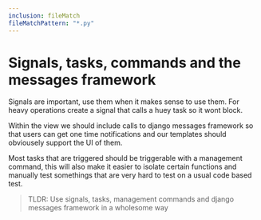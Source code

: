 ```yaml
---
inclusion: fileMatch
fileMatchPattern: "*.py"
---
```


# Signals, tasks, commands and the messages framework

Signals are important, use them when it makes sense to use them. For heavy operations create a signal that calls a huey task so it wont block.

Within the view we should include calls to django messages framework so that users can get one time notifications and our templates should obviousely support the UI of them.

Most tasks that are triggered should be triggerable with a management command, this will also make it easier to isolate certain functions and manually test somethings that are very hard to test on a usual code based test.

> TLDR: Use signals, tasks, management commands and django messages framework in a wholesome way